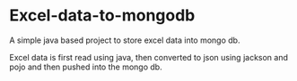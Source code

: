 # Excel-data-to-mongodb

A simple java based project to store excel data into mongo db.

Excel data is first read using java, then converted to json using jackson and pojo and then pushed into the mongo db.
